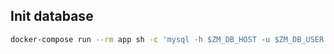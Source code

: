 ## Init database

```bash
docker-compose run --rm app sh -c 'mysql -h $ZM_DB_HOST -u $ZM_DB_USER -p$ZM_DB_PASS < /usr/share/zoneminder/db/zm_create.sql'
```
